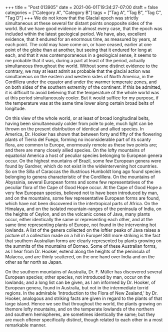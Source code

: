 +++
title = "Post 013905"
date = 2021-06-01T19:34:27-07:00
draft = false
categories = ["Category A", "Category B"]
tags = ["Tag A", "Tag B", "Tag C", "Tag D"]
+++
We do not know that the Glacial epoch was strictly simultaneous at these several far distant points onopposite sides of the world. But we have good evidence in almost every case, that the epoch was included within the latest geological period. We have, also, excellent evidence, that it endured for an enormous time, as measured by years, at each point. The cold may have come on, or have ceased, earlier at one point of the globe than at another, but seeing that it endured for long at each, and that it was contemporaneous in a geological sense, it seems to me probable that it was, during a part at least of the period, actually simultaneous throughout the world. Without some distinct evidence to the contrary, we may at least admit as probable that the glacial action was simultaneous on the eastern and western sides of North America, in the Cordillera under the equator and under the warmer temperate zones, and on both sides of the southern extremity of the continent. If this be admitted, it is difficult to avoid believing that the temperature of the whole world was at this period simultaneously cooler. But it would suffice for my purpose, if the temperature was at the same time lower along certain broad belts of longitude.

On this view of the whole world, or at least of broad longitudinal belts, having been simultaneously colder from pole to pole, much light can be thrown on the present distribution of identical and allied species. In America, Dr. Hooker has shown that between forty and fifty of the flowering plants of Tierra del Fuego, forming no inconsiderable part of its scanty flora, are common to Europe, enormously remote as these two points are; and there are many closely allied species. On the lofty mountains of equatorial America a host of peculiar species belonging to European genera occur. On the highest mountains of Brazil, some few European genera were found by Gardner, which do not exist in the wideintervening hot countries. So on the Silla of Caraccas the illustrious Humboldt long ago found species belonging to genera characteristic of the Cordillera. On the mountains of Abyssinia, several European forms and some few representatives of the peculiar flora of the Cape of Good Hope occur. At the Cape of Good Hope a very few European species, believed not to have been introduced by man, and on the mountains, some few representative European forms are found, which have not been discovered in the intertropical parts of Africa. On the Himalaya, and on the isolated mountain-ranges of the peninsula of India, on the heights of Ceylon, and on the volcanic cones of Java, many plants occur, either identically the same or representing each other, and at the same time representing plants of Europe, not found in the intervening hot lowlands. A list of the genera collected on the loftier peaks of Java raises a picture of a collection made on a hill in Europe! Still more striking is the fact that southern Australian forms are clearly represented by plants growing on the summits of the mountains of Borneo. Some of these Australian forms, as I hear from Dr. Hooker, extend along the heights of the peninsula of Malacca, and are thinly scattered, on the one hand over India and on the other as far north as Japan.

On the southern mountains of Australia, Dr. F. Müller has discovered several European species; other species, not introduced by man, occur on the lowlands; and a long list can be given, as I am informed by Dr. Hooker, of European genera, found in Australia, but not in the intermediate torrid regions. In the admirable 'Introduction to the Flora of New Zealand,' by Dr. Hooker, analogous and striking facts are given in regard to the plants of that large island. Hence we see that throughout the world, the plants growing on themore lofty mountains, and on the temperate lowlands of the northern and southern hemispheres, are sometimes identically the same; but they are much oftener specifically distinct, though related to each other in a most remarkable manner.
